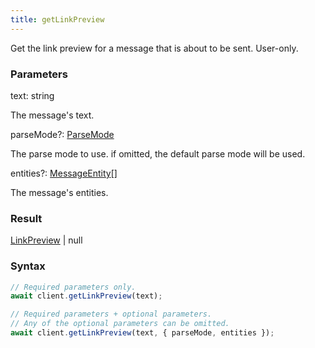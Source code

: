 ```yaml
---
title: getLinkPreview
---
```


Get the link preview for a message that is about to be sent. User-only.


### Parameters 

<div class="flex flex-col gap-3"><div><div class="font-mono" id="p_text" data-anchor><span class="font-bold">text</span><span class="opacity-50">:</span> <span>string</span></div><div class="pl-3"><div class="no-margin">

The message's text.

</div></div></div><div class="flex flex-col gap-3"><div><div class="flex gap-2"><div class="font-mono p" id="p_parseMode" data-anchor><span class="font-bold">parseMode</span><span class="opacity-50"><span title="Optional" class="cursor-help">?</span>:</span> <a href="/gh/types/parsemode"  >ParseMode</a></div></div><div class="pl-3"><div class="no-margin">

The parse mode to use. if omitted, the default parse mode will be used.

</div></div></div><div><div class="flex gap-2"><div class="font-mono p" id="p_entities" data-anchor><span class="font-bold">entities</span><span class="opacity-50"><span title="Optional" class="cursor-help">?</span>:</span> <a href="/gh/types/messageentity"  >MessageEntity</a><span class="opacity-50">[]</span></div></div><div class="pl-3"><div class="no-margin">

The message's entities.

</div></div></div></div></div>

### Result 

<div class="font-mono"><a href="/gh/types/linkpreview"  >LinkPreview</a> <span class="opacity-50">|</span> <span>null</span></div>

### Syntax

```ts
// Required parameters only.
await client.getLinkPreview(text);

// Required parameters + optional parameters.
// Any of the optional parameters can be omitted.
await client.getLinkPreview(text, { parseMode, entities });
```



